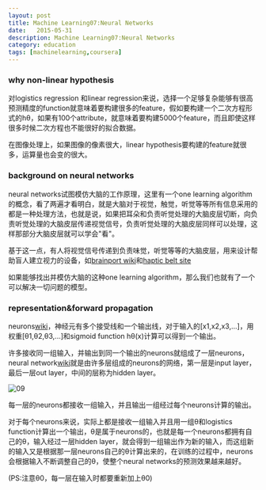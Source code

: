 ```yaml
---
layout: post
title: Machine Learning07:Neural Networks
date:   2015-05-31
description: Machine Learning07:Neural Networks
category: education
tags: [machinelearning,coursera]
---
```


### why non-linear hypothesis

对logistics regression 和linear regression来说，选择一个足够复杂能够有很高预测精度的function就意味着要构建很多的feature，假如要构建一个二次方程形式的hθ，如果有100个attribute，就意味着要构建5000个feature，而且即使这样很多时候二次方程也不能很好的拟合数据。

在图像处理上，如果图像的像素很大，linear hypothesis要构建的feature就很多，运算量也会变的很大。

<!-- more -->

### background on neural networks

neural networks试图模仿大脑的工作原理，这里有一个one learning algorithm的概念，看了两遍才看明白，就是大脑对于视觉，触觉，听觉等等所有信息采用的都是一种处理方法，也就是说，如果把耳朵和负责听觉处理的大脑皮层切断，向负责听觉处理的大脑皮层传递视觉信号，负责听觉处理的大脑皮层同样可以处理，这样那部分大脑皮层就可以学会"看"。

基于这一点，有人将视觉信号传递到负责味觉，听觉等等的大脑皮层，用来设计帮助盲人建立视力的设备，如[brainport wiki](http://en.wikipedia.org/wiki/Brainport)和[haptic belt site](http://beagleboard.org/project/BlindLeadingBlind/)

如果能够找出并模仿大脑的这种one learning algorithm，那么我们也就有了一个可以解决一切问题的模型。

### representation&forward propagation

neurons[wiki](http://en.wikipedia.org/wiki/Neuron)，神经元有多个接受线和一个输出线，对于输入的[x1,x2,x3,...]，用权重[θ1,θ2,θ3,...]和sigmoid function hθ(x)计算可以得到一个输出。

许多接收同一组输入，并输出到同一个输出的neurons就组成了一层neurons，neural network[wiki](http://en.wikipedia.org/wiki/Artificial_neural_network)就是由许多层组成的neurons的网络，第一层是input layer，最后一层out layer，中间的层称为hidden layer。

![09](http://obhvbhenx.bkt.clouddn.com//image/blog/coursera/ml_neural_networks.png)

每一层的neurons都接收一组输入，并且输出一组经过每个neurons计算的输出。

对于每个neurons来说，实际上都是接收一组输入并且用一组θ和logistics function计算出一个输出，θ是属于neurons的，也就是每一个neurons都拥有自己的θ，输入经过一层hidden layer，就会得到一组输出作为新的输入，而这组新的输入又是根据那一层neurons自己的θ计算出来的，在训练的过程中，neurons会根据输入不断调整自己的θ，使整个neural networks的预测效果越来越好。

(PS:注意θ0，每一层在输入时都要重新加上θ0)